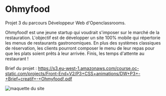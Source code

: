    
# Ohmyfood
Projet 3 du parcours Développeur Web d'Openclassrooms.

Ohmyfood! est une jeune startup qui voudrait s'imposer sur le marché de la restauration. L'objectif est de développer un site 100% mobile qui répertorie les menus de restaurants gastronomiques. En plus des systèmes classiques de réservation, les clients pourront composer le menu de leur repas pour que les plats soient prêts à leur arrivée. Finis, les temps d'attente au restaurant !

Brief du projet : <https://s3.eu-west-1.amazonaws.com/course.oc-static.com/projects/Front-End+V2/P3+CSS+animations/DW+P3+-+Brief+creatif+-+Ohmyfood!.pdf>

<img src="https://user.oc-static.com/upload/2020/08/24/15982605908418_Maquettes%20Ohmyfood.jpg" alt="maquette du site" />
